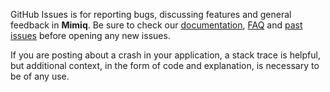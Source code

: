 GitHub Issues is for reporting bugs, discussing features and general feedback in **Mimiq**. Be sure to check our [documentation](http://cocoadocs.org/docsets/Mimiq), [FAQ](https://github.com/markvaldy/Mimiq/wiki/FAQ) and [past issues](https://github.com/markvaldy/Mimiq/issues?state=closed) before opening any new issues.

If you are posting about a crash in your application, a stack trace is helpful, but additional context, in the form of code and explanation, is necessary to be of any use.
